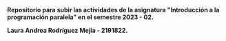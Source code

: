 **Repositorio para subir las actividades de la asignatura "Introducción a la programación paralela" en el semestre 2023 - 02.**

**Laura Andrea Rodríguez Mejía - 2191822.**
